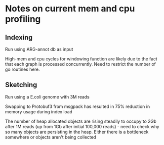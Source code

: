 # Notes on current mem and cpu profiling

## Indexing

Run using ARG-annot db as input

High-mem and cpu cycles for windowing function are likely due to the fact that each graph is processed concurrently. Need to restrict the number of go routines here.

## Sketching

Run using a E.coli genome with 3M reads

Swapping to Protobuf3 from msgpack has resulted in 75% reduction in memory usage during index load

The number of heap allocated objects are rising steadily to occupy to 2Gb after 1M reads (up from 1Gb after initial 100,000 reads) - need to check why so many objects are persisting in the heap. Either there is a bottleneck somewhere or objects aren't being collected
